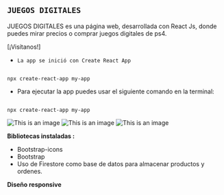 ## `JUEGOS DIGITALES`

JUEGOS DIGITALES es una página web, desarrollada con React Js, donde puedes mirar precios o comprar juegos digitales de ps4.

[¡Visítanos!]

- `La app se inició con Create React App`

```

npx create-react-app my-app

```

- Para ejecutar la app puedes usar el siguiente comando en la terminal:

```

npx create-react-app my-app

```

![This is an image](https://firebasestorage.googleapis.com/v0/b/juegosdigitales-f8ea2.appspot.com/o/Captura%201.png?alt=media&token=20f4c26b-4420-42b6-9644-729583f3f8e1)
![This is an image](https://firebasestorage.googleapis.com/v0/b/juegosdigitales-f8ea2.appspot.com/o/Captura%202.png?alt=media&token=f190642b-b76d-472a-9b69-299dff389dac)
![This is an image](https://firebasestorage.googleapis.com/v0/b/juegosdigitales-f8ea2.appspot.com/o/Captura%203.png?alt=media&token=152ce47b-a8c2-4782-be39-4143fd8391c1)

**Bibliotecas instaladas :**

- Bootstrap-icons
- Bootstrap
- Uso de Firestore como base de datos para almacenar productos y ordenes.

**Diseño responsive**

